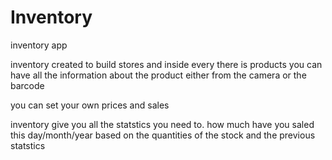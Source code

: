 # Inventory
inventory app

inventory created to build stores and inside every there is products
you can have all the information about the product either from the camera or the  barcode

you can set your own prices and sales

inventory give you all the statstics you need to.
how much have you saled this day/month/year based on the quantities of the stock and the previous statstics 
